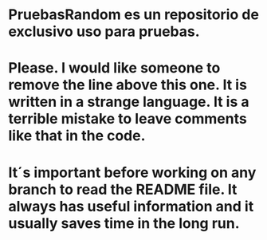 # PruebasRandom es un repositorio de exclusivo uso para pruebas.

# Please. I would like someone to remove the line above this one. It is written in a strange language. It is a terrible mistake to leave comments like that in the code.

# It´s important before working on any branch to read the README file. It always has useful information and it usually saves time in the long run.